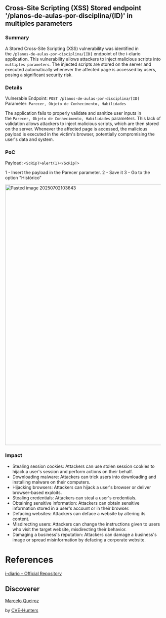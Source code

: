 ## Cross-Site Scripting (XSS) Stored endpoint '/planos-de-aulas-por-disciplina/(ID)' in multiples parameters

### Summary

A Stored Cross-Site Scripting (XSS) vulnerability was identified in the `/planos-de-aulas-por-disciplina/[ID]` endpoint of the i-diario application. This vulnerability allows attackers to inject malicious scripts into `multiples parameters`. The injected scripts are stored on the server and executed automatically whenever the affected page is accessed by users, posing a significant security risk.

### Details

Vulnerable Endpoint: `POST /planos-de-aulas-por-disciplina/[ID] `  
Parameter: `Parecer, Objeto de Conhecimento, Habilidades`

The application fails to properly validate and sanitize user inputs in the `Parecer, Objeto de Conhecimento, Habilidades` parameters. This lack of validation allows attackers to inject malicious scripts, which are then stored on the server. Whenever the affected page is accessed, the malicious payload is executed in the victim's browser, potentially compromising the user's data and system.

### PoC

Payload: `<ScRipT>alert(1)</ScRipT>`

1 - Insert the payload in the Parecer parameter.
2 - Save it
3 - Go to the option "Histórico"

<img width="967" height="843" alt="Pasted image 20250702103643" src="https://github.com/user-attachments/assets/c6d25e12-037d-4f1e-86b4-3fede1aa653f" />


### Impact

- Stealing session cookies: Attackers can use stolen session cookies to hijack a user's session and perform actions on their behalf.
- Downloading malware: Attackers can trick users into downloading and installing malware on their computers.
- Hijacking browsers: Attackers can hijack a user's browser or deliver browser-based exploits.
- Stealing credentials: Attackers can steal a user's credentials.
- Obtaining sensitive information: Attackers can obtain sensitive information stored in a user's account or in their browser.
- Defacing websites: Attackers can deface a website by altering its content.
- Misdirecting users: Attackers can change the instructions given to users who visit the target website, misdirecting their behavior.
- Damaging a business's reputation: Attackers can damage a business's image or spread misinformation by defacing a corporate website.

# References

[i-diario – Official Repository](https://github.com/portabilis/i-diario)

## Discoverer

[Marcelo Queiroz](www.linkedin.com/in/marceloqueirozjr) 

by [CVE-Hunters](https://github.com/Sec-Dojo-Cyber-House/cve-hunters)
